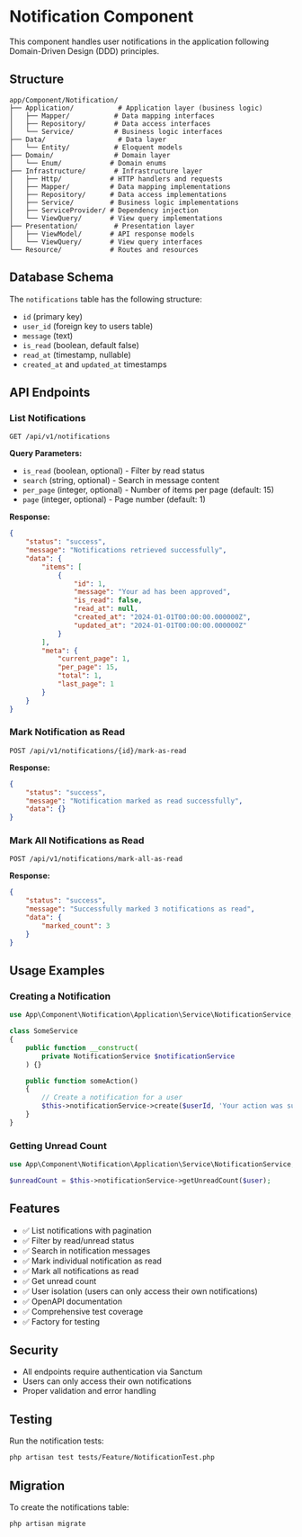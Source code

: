 # Notification Component

This component handles user notifications in the application following Domain-Driven Design (DDD) principles.

## Structure

```
app/Component/Notification/
├── Application/           # Application layer (business logic)
│   ├── Mapper/           # Data mapping interfaces
│   ├── Repository/       # Data access interfaces
│   └── Service/          # Business logic interfaces
├── Data/                  # Data layer
│   └── Entity/           # Eloquent models
├── Domain/               # Domain layer
│   └── Enum/            # Domain enums
├── Infrastructure/       # Infrastructure layer
│   ├── Http/            # HTTP handlers and requests
│   ├── Mapper/          # Data mapping implementations
│   ├── Repository/      # Data access implementations
│   ├── Service/         # Business logic implementations
│   ├── ServiceProvider/ # Dependency injection
│   └── ViewQuery/       # View query implementations
├── Presentation/         # Presentation layer
│   ├── ViewModel/       # API response models
│   └── ViewQuery/       # View query interfaces
└── Resource/            # Routes and resources
```

## Database Schema

The `notifications` table has the following structure:

- `id` (primary key)
- `user_id` (foreign key to users table)
- `message` (text)
- `is_read` (boolean, default false)
- `read_at` (timestamp, nullable)
- `created_at` and `updated_at` timestamps

## API Endpoints

### List Notifications
```
GET /api/v1/notifications
```

**Query Parameters:**
- `is_read` (boolean, optional) - Filter by read status
- `search` (string, optional) - Search in message content
- `per_page` (integer, optional) - Number of items per page (default: 15)
- `page` (integer, optional) - Page number (default: 1)

**Response:**
```json
{
    "status": "success",
    "message": "Notifications retrieved successfully",
    "data": {
        "items": [
            {
                "id": 1,
                "message": "Your ad has been approved",
                "is_read": false,
                "read_at": null,
                "created_at": "2024-01-01T00:00:00.000000Z",
                "updated_at": "2024-01-01T00:00:00.000000Z"
            }
        ],
        "meta": {
            "current_page": 1,
            "per_page": 15,
            "total": 1,
            "last_page": 1
        }
    }
}
```

### Mark Notification as Read
```
POST /api/v1/notifications/{id}/mark-as-read
```

**Response:**
```json
{
    "status": "success",
    "message": "Notification marked as read successfully",
    "data": {}
}
```

### Mark All Notifications as Read
```
POST /api/v1/notifications/mark-all-as-read
```

**Response:**
```json
{
    "status": "success",
    "message": "Successfully marked 3 notifications as read",
    "data": {
        "marked_count": 3
    }
}
```

## Usage Examples

### Creating a Notification
```php
use App\Component\Notification\Application\Service\NotificationService;

class SomeService
{
    public function __construct(
        private NotificationService $notificationService
    ) {}

    public function someAction()
    {
        // Create a notification for a user
        $this->notificationService->create($userId, 'Your action was successful!');
    }
}
```

### Getting Unread Count
```php
use App\Component\Notification\Application\Service\NotificationService;

$unreadCount = $this->notificationService->getUnreadCount($user);
```

## Features

- ✅ List notifications with pagination
- ✅ Filter by read/unread status
- ✅ Search in notification messages
- ✅ Mark individual notification as read
- ✅ Mark all notifications as read
- ✅ Get unread count
- ✅ User isolation (users can only access their own notifications)
- ✅ OpenAPI documentation
- ✅ Comprehensive test coverage
- ✅ Factory for testing

## Security

- All endpoints require authentication via Sanctum
- Users can only access their own notifications
- Proper validation and error handling

## Testing

Run the notification tests:
```bash
php artisan test tests/Feature/NotificationTest.php
```

## Migration

To create the notifications table:
```bash
php artisan migrate
```

